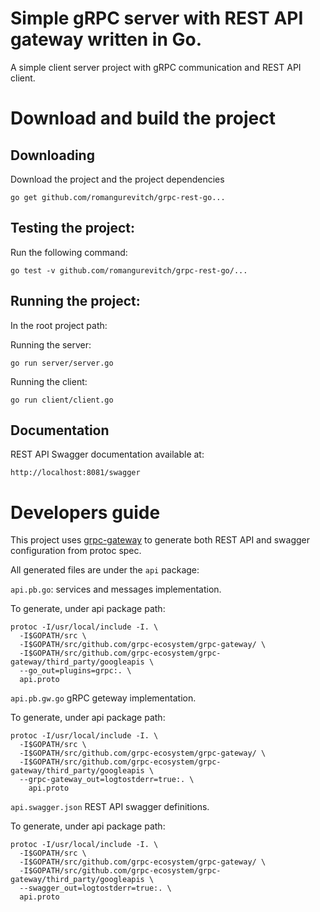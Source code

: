 # Simple gRPC server with REST API gateway written in Go.
A simple client server project with gRPC communication and REST API client. 

# Download and build the project  

## Downloading 
Download the project and the project dependencies

`go get github.com/romangurevitch/grpc-rest-go...`

## Testing the project:
Run the following command:

`go test -v github.com/romangurevitch/grpc-rest-go/...`
## Running the project:
In the root project path:

Running the server: 

`go run server/server.go`

Running the client:

`go run client/client.go`

## Documentation 
REST API Swagger documentation available at:

`http://localhost:8081/swagger`

# Developers guide
This project uses [grpc-gateway](https://github.com/grpc-ecosystem/grpc-gateway) to generate both REST API and swagger configuration from protoc spec. 

All generated files are under the `api` package:

`api.pb.go`: services and messages implementation. 

To generate, under api package path:
```
protoc -I/usr/local/include -I. \
  -I$GOPATH/src \
  -I$GOPATH/src/github.com/grpc-ecosystem/grpc-gateway/ \
  -I$GOPATH/src/github.com/grpc-ecosystem/grpc-gateway/third_party/googleapis \
  --go_out=plugins=grpc:. \
  api.proto
```

`api.pb.gw.go` gRPC geteway implementation.

To generate, under api package path:
```
protoc -I/usr/local/include -I. \
  -I$GOPATH/src \
  -I$GOPATH/src/github.com/grpc-ecosystem/grpc-gateway/ \
  -I$GOPATH/src/github.com/grpc-ecosystem/grpc-gateway/third_party/googleapis \
  --grpc-gateway_out=logtostderr=true:. \
	api.proto
```

`api.swagger.json` REST API swagger definitions.

To generate, under api package path:
```
protoc -I/usr/local/include -I. \
  -I$GOPATH/src \
  -I$GOPATH/src/github.com/grpc-ecosystem/grpc-gateway/ \
  -I$GOPATH/src/github.com/grpc-ecosystem/grpc-gateway/third_party/googleapis \
  --swagger_out=logtostderr=true:. \
  api.proto	
```



